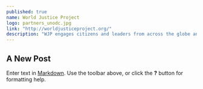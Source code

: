```yaml
---
published: true
name: World Justice Project
logo: partners_unodc.jpg
link: "http://worldjusticeproject.org/"
description: "WJP engages citizens and leaders from across the globe and from multiple work disciplines to advance the rule of law. Through Research and Scholarship, the WJP Rule of Law Index, and Engagement, WJP seeks to increase public awareness about the foundational importance of the rule of law, stimulate policy reforms, and develop practical, on-the-ground programs that enhance and extend the rule of law."
---
```


## A New Post

Enter text in [Markdown](http://daringfireball.net/projects/markdown/). Use the toolbar above, or click the **?** button for formatting help.
